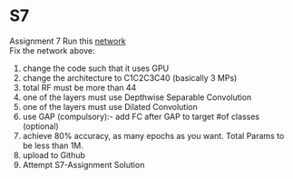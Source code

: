 # S7
Assignment 7
Run this [network](https://colab.research.google.com/drive/1qlewMtxcAJT6fIJdmMh8pSf2e-dh51Rw)  
Fix the network above:
1. change the code such that it uses GPU
2. change the architecture to C1C2C3C40 (basically 3 MPs)
3. total RF must be more than 44
4. one of the layers must use Depthwise Separable Convolution
5. one of the layers must use Dilated Convolution
6. use GAP (compulsory):- add FC after GAP to target #of classes (optional)
7. achieve 80% accuracy, as many epochs as you want. Total Params to be less than 1M. 
8. upload to Github
9. Attempt S7-Assignment Solution
